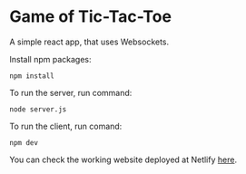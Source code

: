 # Game of Tic-Tac-Toe

A simple react app, that uses Websockets.

Install npm packages:

`npm install`

To run the server, run command:

`node server.js`

To run the client, run comand:

`npm dev`

You can check the working website deployed at Netlify [here](https://prismatic-frangipane-af0d0d.netlify.app/).